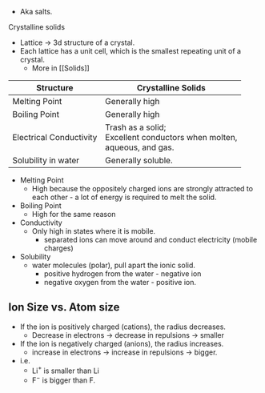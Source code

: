 - Aka salts.

Crystalline solids
- Lattice -> 3d structure of a crystal. 
- Each lattice has a unit cell, which is the smallest repeating unit of a crystal.
	- More in [[Solids]]


| Structure               | Crystalline Solids                                                           |
| ----------------------- | ---------------------------------------------------------------------------- |
| Melting Point           | Generally high                                                               |
| Boiling Point           | Generally high                                                               |
| Electrical Conductivity | Trash as a solid; <br>Excellent conductors when molten,<br>aqueous, and gas. |
| Solubility in water     | Generally soluble.                                                           |
- Melting Point
	- High because the oppositely charged ions are strongly attracted to each other - a lot of energy is required to melt the solid.
- Boiling Point
	- High for the same reason
- Conductivity
	- Only high in states where it is mobile.
		- separated ions can move around and conduct electricity (mobile charges)
- Solubility
	- water molecules (polar), pull apart the ionic solid.
		- positive hydrogen from the water - negative ion
		- negative oxygen from the water - positive ion.

## Ion Size vs. Atom size
- If the ion is positively charged (cations), the radius decreases. 
	- Decrease in electrons -> decrease in repulsions -> smaller
- If the ion is negatively charged (anions), the radius increases.
	- increase in electrons -> increase in repulsions -> bigger.
- i.e.
	- Li$^+$ is smaller than Li
	- F$^-$ is bigger than F.
